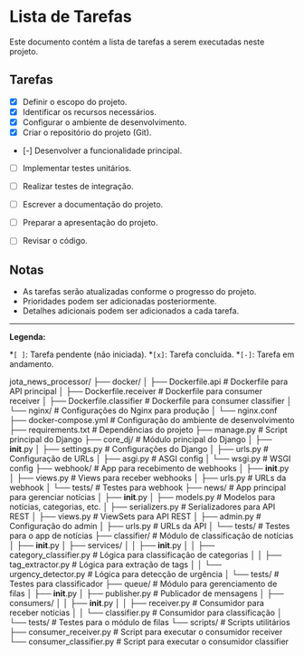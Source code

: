 # Lista de Tarefas

Este documento contém a lista de tarefas a serem executadas neste projeto.

## Tarefas

- [X] Definir o escopo do projeto.
- [X] Identificar os recursos necessários.
- [X] Configurar o ambiente de desenvolvimento.
- [X] Criar o repositório do projeto (Git).
- [-] Desenvolver a funcionalidade principal.
- [ ] Implementar testes unitários.
- [ ] Realizar testes de integração.
- [ ] Escrever a documentação do projeto.
- [ ] Preparar a apresentação do projeto.
- [ ] Revisar o código.



## Notas

* As tarefas serão atualizadas conforme o progresso do projeto.
* Prioridades podem ser adicionadas posteriormente.
* Detalhes adicionais podem ser adicionados a cada tarefa.

---

**Legenda:**

*`[ ]`: Tarefa pendente (não iniciada).
*`[x]`: Tarefa concluída.
*`[-]`: Tarefa em andamento.



jota_news_processor/
├── docker/
│   ├── Dockerfile.api               # Dockerfile para API principal
│   ├── Dockerfile.receiver          # Dockerfile para consumer receiver
│   ├── Dockerfile.classifier        # Dockerfile para consumer classifier
│   └── nginx/                       # Configurações do Nginx para produção
│       └── nginx.conf
├── docker-compose.yml               # Configuração do ambiente de desenvolvimento
├── requirements.txt                 # Dependências do projeto
├── manage.py                        # Script principal do Django
├── core_dj/                         # Módulo principal do Django
│   ├── __init__.py
│   ├── settings.py                  # Configurações do Django
│   ├── urls.py                      # Configuração de URLs
│   ├── asgi.py                      # ASGI config
│   └── wsgi.py                      # WSGI config
├── webhook/                         # App para recebimento de webhooks
│   ├── __init__.py
│   ├── views.py                     # Views para receber webhooks
│   ├── urls.py                      # URLs da webhook
│   └── tests/                       # Testes para webhook
├── news/                            # App principal para gerenciar notícias
│   ├── __init__.py
│   ├── models.py                    # Modelos para notícias, categorias, etc.
│   ├── serializers.py               # Serializadores para API REST
│   ├── views.py                     # ViewSets para API REST
│   ├── admin.py                     # Configuração do admin
│   ├── urls.py                      # URLs da API
│   └── tests/                       # Testes para o app de notícias
├── classifier/                      # Módulo de classificação de notícias
│   ├── __init__.py
│   ├── services/
│   │   ├── __init__.py
│   │   ├── category_classifier.py   # Lógica para classificação de categorias
│   │   ├── tag_extractor.py         # Lógica para extração de tags
│   │   └── urgency_detector.py      # Lógica para detecção de urgência
│   └── tests/                       # Testes para classificador
├── queue/                           # Módulo para gerenciamento de filas
│   ├── __init__.py
│   ├── publisher.py                 # Publicador de mensagens
│   ├── consumers/
│   │   ├── __init__.py
│   │   ├── receiver.py              # Consumidor para receber notícias
│   │   └── classifier.py            # Consumidor para classificação
│   └── tests/                       # Testes para o módulo de filas
└── scripts/                         # Scripts utilitários
    ├── consumer_receiver.py         # Script para executar o consumidor receiver
    └── consumer_classifier.py       # Script para executar o consumidor classifier